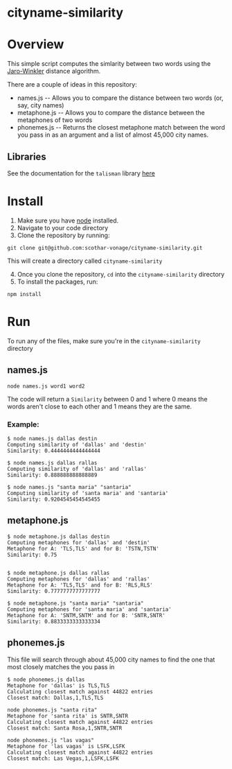 # cityname-similarity

# Overview

This simple script computes the simlarity between two words using the [Jaro-Winkler](https://en.wikipedia.org/wiki/Jaro%E2%80%93Winkler_distance) distance algorithm. 

There are a couple of ideas in this repository:
   * names.js -- Allows you to compare the distance between two words (or, say, city names)
   * metaphone.js -- Allows you to compare the distance between the metaphones of two words
   * phonemes.js -- Returns the closest metaphone match between the word you pass in as an argument and a list of almost 45,000 city names.

## Libraries
See the documentation for the `talisman` library [here](https://yomguithereal.github.io/talisman/metrics/#jaro-winkler)

# Install
1. Make sure you have [node](https://nodejs.org/en/download) installed.
2. Navigate to your code directory
2. Clone the repository by running:
  ```
  git clone git@github.com:scothar-vonage/cityname-similarity.git 
  ```
  This will create a directory called `cityname-similarity`  
  
4. Once you clone the repository,  `cd` into the `cityname-similarity` directory 
4. To install the packages, run:
```
npm install
```


# Run
To run any of the files, make sure you're in the `cityname-similarity` directory
## names.js
```
node names.js word1 word2
```
The code will return a `Similarity` between 0 and 1 where 0 means the words aren't close to each other and 1 means they are the same.

### Example:
```
$ node names.js dallas destin
Computing similarity of 'dallas' and 'destin'
Similarity: 0.4444444444444444

$ node names.js dallas rallas
Computing similarity of 'dallas' and 'rallas'
Similarity: 0.888888888888889

$ node names.js "santa maria" "santaria"
Computing similarity of 'santa maria' and 'santaria'
Similarity: 0.9204545454545455
```

## metaphone.js
```
$ node metaphone.js dallas destin
Computing metaphones for 'dallas' and 'destin'
Metaphone for A: 'TLS,TLS' and for B: 'TSTN,TSTN'
Similarity: 0.75


$ node metaphone.js dallas rallas
Computing metaphones for 'dallas' and 'rallas'
Metaphone for A: 'TLS,TLS' and for B: 'RLS,RLS'
Similarity: 0.7777777777777777

$ node metaphone.js "santa maria" "santaria"
Computing metaphones for 'santa maria' and 'santaria'
Metaphone for A: 'SNTM,SNTM' and for B: 'SNTR,SNTR'
Similarity: 0.8833333333333334
```
## phonemes.js
This file will search through about 45,000 city names to find the one that most closely matches the you pass in

```
$ node phonemes.js dallas
Metaphone for 'dallas' is TLS,TLS
Calculating closest match against 44822 entries
Closest match: Dallas,1,TLS,TLS

node phonemes.js "santa rita"
Metaphone for 'santa rita' is SNTR,SNTR
Calculating closest match against 44822 entries
Closest match: Santa Rosa,1,SNTR,SNTR

node phonemes.js "las vagas"
Metaphone for 'las vagas' is LSFK,LSFK
Calculating closest match against 44822 entries
Closest match: Las Vegas,1,LSFK,LSFK

```



